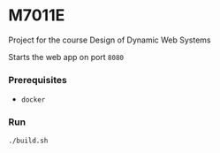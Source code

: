 # M7011E
Project for the course Design of Dynamic Web Systems

Starts the web app on port `8080`

### Prerequisites

* `docker`

### Run

`./build.sh`